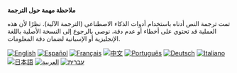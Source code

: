 **ملاحظة مهمة حول الترجمة**

تمت ترجمة النص أدناه باستخدام أدوات الذكاء الاصطناعي (الترجمة الآلية). نظرًا لأن هذه العملية قد تحتوي على أخطاء أو عدم دقة، نوصي بالرجوع إلى النسخة الأصلية باللغة الإنجليزية أو الإسبانية لضمان دقة المعلومات.


[![English](https://img.shields.io/badge/lang-English-blue)](docs/README.en.md)
[![Español](https://img.shields.io/badge/lang-Español-purple)](docs/README.es.md)
[![Français](https://img.shields.io/badge/lang-Français-yellow)](docs/README.fr.md)
[![中文](https://img.shields.io/badge/lang-中文-red)](docs/README.zh.md)
[![Português](https://img.shields.io/badge/lang-Português-brightgreen)](docs/README.pt.md)
[![Deutsch](https://img.shields.io/badge/lang-Deutsch-blueviolet)](docs/README.de.md)
[![Italiano](https://img.shields.io/badge/lang-Italiano-orange)](docs/README.it.md)
[![日本語](https://img.shields.io/badge/lang-日本語-yellowgreen)](docs/README.jp.md)
[![العربية](https://img.shields.io/badge/lang-العربية-lightgrey)](docs/README.ar.md)
[![עברית](https://img.shields.io/badge/lang-עברית-teal)](docs/README.he.md)